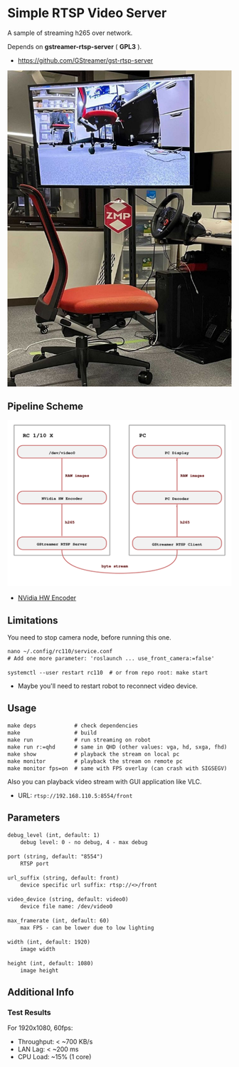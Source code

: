 # Simple RTSP Video Server

A sample of streaming h265 over network.

Depends on **gstreamer-rtsp-server** ( **GPL3** ).
* https://github.com/GStreamer/gst-rtsp-server

![](docs/monitoring.jpg)

## Pipeline Scheme

![](docs/diagram.svg)

* [NVidia HW Encoder](https://developer.nvidia.com/nvidia-video-codec-sdk)

## Limitations

You need to stop camera node, before running this one.
```
nano ~/.config/rc110/service.conf
# Add one more parameter: 'roslaunch ... use_front_camera:=false'

systemctl --user restart rc110  # or from repo root: make start
```

* Maybe you'll need to restart robot to reconnect video device.

## Usage
```
make deps            # check dependencies
make                 # build
make run             # run streaming on robot
make run r:=qhd      # same in QHD (other values: vga, hd, sxga, fhd)
make show            # playback the stream on local pc
make monitor         # playback the stream on remote pc
make monitor fps=on  # same with FPS overlay (can crash with SIGSEGV)
```

Also you can playback video stream with GUI application like VLC.

* URL: `rtsp://192.168.110.5:8554/front`

## Parameters

```
debug_level (int, default: 1)
    debug level: 0 - no debug, 4 - max debug

port (string, default: "8554")
    RTSP port

url_suffix (string, default: front)
    device specific url suffix: rtsp://<>/front

video_device (string, default: video0)
    device file name: /dev/video0

max_framerate (int, default: 60)
    max FPS - can be lower due to low lighting
    
width (int, default: 1920)
    image width
    
height (int, default: 1080)
    image height
```

## Additional Info

### Test Results
For 1920x1080, 60fps:

* Throughput: < ~700 KB/s
* LAN Lag: < ~200 ms
* CPU Load: ~15% (1 core)
